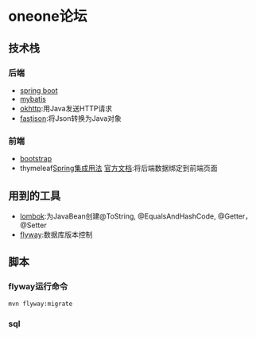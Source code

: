 # oneone论坛
## 技术栈
### 后端
- [spring boot](https://spring.io/projects/spring-boot#learn)
- [mybatis](https://mybatis.org/mybatis-3/zh/index.html)
- [okhttp](https://square.github.io/okhttp/):用Java发送HTTP请求
- [fastjson](https://github.com/alibaba/fastjson):将Json转换为Java对象
### 前端
- [bootstrap](https://v3.bootcss.com)
- thymeleaf[Spring集成用法](https://spring.io/guides/gs/serving-web-content/)  [官方文档](https://www.thymeleaf.org/doc/tutorials/3.0/usingthymeleaf.html):将后端数据绑定到前端页面

## 用到的工具
- [lombok](https://projectlombok.org/):为JavaBean创建@ToString, @EqualsAndHashCode, @Getter，@Setter
- [flyway](https://flywaydb.org/):数据库版本控制

## 脚本
### flyway运行命令
```bash
mvn flyway:migrate
```
### sql
```sql

```
